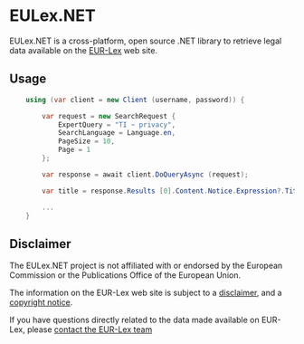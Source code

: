 # EULex.NET

EULex.NET is a cross-platform, open source .NET library to retrieve legal data available on the [EUR-Lex](http://eur-lex.europa.eu) web site.

## Usage

```csharp
    using (var client = new Client (username, password)) {

        var request = new SearchRequest {
            ExpertQuery = "TI ~ privacy",
            SearchLanguage = Language.en,
            PageSize = 10,
            Page = 1
        };

        var response = await client.DoQueryAsync (request);

        var title = response.Results [0].Content.Notice.Expression?.Title [0].Value;

        ...
    }
```

## Disclaimer

The EULex.NET project is not affiliated with or endorsed by the European Commission or the Publications Office of the European Union.

The information on the EUR-Lex web site is subject to a [disclaimer](http://eur-lex.europa.eu/content/legal-notice/legal-notice.html), and a [copyright notice](http://eur-lex.europa.eu/content/legal-notice/legal-notice.html#droits).

If you have questions directly related to the data made available on EUR-Lex, please [contact the EUR-Lex team](http://eur-lex.europa.eu/contact.html)